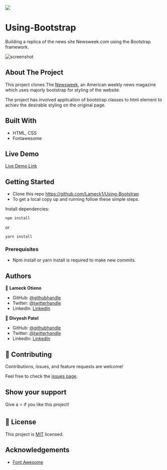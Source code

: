 ![](https://img.shields.io/badge/Microverse-blueviolet)

# Using-Bootstrap

Building a replica of the news site Newsweek.com using the Bootstrap framework.

![screenshot](./img/screencapture.png)

## About The Project

This project clones The [Newsweek](https://www.newsweek.com/), an American weekly news magazine which uses majorly bootstrap for styling of the website.

The project has involved application of bootstrap classes to html element to achiev the desirable styling on the original page.

## Built With

- HTML, CSS
- Fontawesome

## Live Demo

[Live Demo Link]()

## Getting Started

- Clone this repo https://github.com/Lameck1/Using-Bootstrap
- To get a local copy up and running follow these simple steps.

Install dependencies:

```
npm install
```

or

```
yarn install
```

### Prerequisites

- Npm install or yarn install is required to make new commits.

## Authors

👤 **Lameck Otieno**

- GitHub: [@githubhandle](https://github.com/Lameck1)
- Twitter: [@twitterhandle](https://twitter.com/lameck721)
- LinkedIn: [LinkedIn](https://www.linkedin.com/in/lameck-odhiambo-642b7077/)

👤 **Divyesh Patel**

- GitHub: [@githubhandle](https://github.com/Div685)
- Twitter: [@twitterhandle](https://www.linkedin.com/in/divyesh-patel-2a15a6107)
- LinkedIn: [LinkedIn](<(https://www.linkedin.com/in/divyesh-patel-2a15a6107)>)

## 🤝 Contributing

Contributions, issues, and feature requests are welcome!

Feel free to check the [issues page](https://github.com/Lameck1/Using-Bootstrap/issues).

## Show your support

Give a ⭐️ if you like this project!

## 📝 License

This project is [MIT](https://github.com/Lameck1/Using-Bootstrap/blob/feature-newsweek-home/LICENSE) licensed.

## Acknowledgements

- [Font Awesome](https://fontawesome.com)
